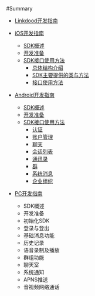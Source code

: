 #Summary
* [Linkdood开发指南](README.md)
* [iOS开发指南]()
    * [SDK概述](ios/describe.md)
    * [开发准备](ios/prepare.md)
    * [SDK接口使用方法]()
    	* [总体结构介绍](ios/struct.md)
    	* [SDK主要提供的类与方法](ios/struct.md#全局信息)
    	* [接口使用方法](ios/API.md)

* [Android开发指南]()
	 * [SDK概述](android/describe.md)
	 * [开发准备](android/prepare.md)
	 * [SDK接口使用方法]()
	 	* [认证](android/certification.md)
	 	* [账户管理](android/certification.md#账户管理)
	 	* [聊天](android/chat.md)
	 	* [会话列表](android/chat.md#会话列表)
	 	* [通讯录](android/chat.md#通讯录)
	 	* [群](android/chat.md#群)
	 	* [系统消息](android/system.md)
	 	* [企业组织](android/system.md#企业组织)

* [PC开发指南]()
	 * SDK概述
	 * 开发准备
	 * 初始化SDK
	 * 登录与登出
	 * 基础消息功能
	 * 历史记录
	 * 语音录制及播放
	 * 群组功能
	 * 聊天室
	 * 系统通知
	 * APNS推送
	 * 音视频网络通话    
    
    
